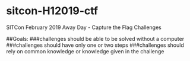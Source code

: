 # sitcon-H12019-ctf
SITCon February 2019 Away Day - Capture the Flag Challenges


##Goals:
###challenges should be able to be solved without a computer
###challenges should have only one or two steps
###challenges should rely on common knowledge or knowledge given in the challenge